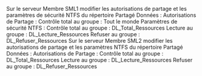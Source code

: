 Sur le serveur Membre SML1 modifier les autorisations de partage et les paramètres de sécurité NTFS du répertoire Partagé Données :
Autorisations de Partage : 
Contrôle total au groupe : Tout le monde
Paramètres de sécurité NTFS : 
Contrôle total au groupe : DL_Total_Ressources
Lecture au groupe :  DL_Lecture_Ressources
Refuser au groupe : DL_Refuser_Ressources
Sur le serveur Membre SML2 modifier les autorisations de partage et les paramètres NTFS du répertoire Partagé Données :
Autorisations de Partage : 
Contrôle total au groupe : DL_Total_Ressources
Lecture au groupe : DL_Lecture_Ressources
Refuser au groupe : DL_Refuser_Ressources
